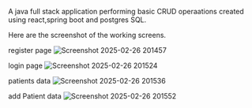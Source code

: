 A java full stack application performing basic CRUD operaations created using react,spring boot and postgres SQL.

Here are the screenshot of the working screens.

register page 
![Screenshot 2025-02-26 201457](https://github.com/user-attachments/assets/3b1740d9-07c7-46b7-932a-044029c14185)

login page 
![Screenshot 2025-02-26 201524](https://github.com/user-attachments/assets/2b358fbe-7691-40e8-9571-d6dacc3d0b1a)

patients data 
![Screenshot 2025-02-26 201536](https://github.com/user-attachments/assets/3021fba5-642d-4630-825e-94ba0768fb8c)

add Patient data
![Screenshot 2025-02-26 201552](https://github.com/user-attachments/assets/a41f04d3-cd98-46a4-873f-ca2c03590ef6)

